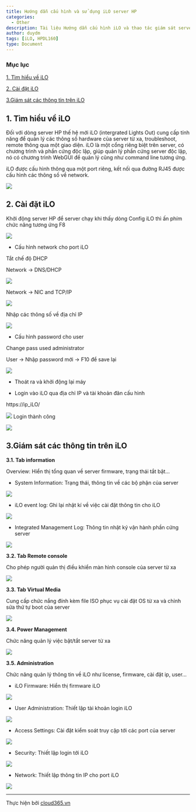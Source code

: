 ```yaml
---
title: Hướng dẫn cấu hình và sử dụng iLO server HP
categories:
  - Other
description: Tài liệu Hướng dẫn cấu hình iLO và thao tác giám sát server HP
author: duydm
tags: [iLO, HPDL160]
type: Document
---
```


### Mục lục

[1. Tìm hiểu về iLO](#timhieuveilo)

[2. Cài đặt iLO](#caidatilo)

[3.Giám sát các thông tin trên iLO](#giamsatilo)
<a name="timhieuveilo"></a>
## 1. Tìm hiểu về iLO ##

Đối với dòng server HP thế hệ mới iLO (intergrated Lights Out) cung cấp tính năng để quản lý các thông số hardware của server từ xa, troubleshoot, remote thông qua một giao diện. iLO là một cổng riêng biệt trên server, có chương trình và phần cứng độc lập, giúp quản lý phần cứng server độc lập, nó có chương trình WebGUI để quản lý cũng như command line tương ứng.

 iLO được cấu hình thông qua một port riêng, kết nối qua đường RJ45 được cấu hình các thông số về network.

![](/images/img-ilo-hp/ilo1.jpg)

<a name="giamsatilo"></a>
## 2. Cài đặt iLO ##

Khởi động server HP để server chạy khi thấy dòng Config iLO thì ấn phím chức năng tương ứng F8

![](/images/img-ilo-hp/ilo2.jpg)

+ Cấu hình network cho port iLO

Tắt chế độ DHCP

Network -> DNS/DHCP

![](/images/img-ilo-hp/ilo3.jpg)

Network -> NIC and TCP/IP

![](/images/img-ilo-hp/ilo4.jpg)

Nhập các thông số về địa chỉ IP

![](/images/img-ilo-hp/ilo5.jpg)

+ Cấu hình password cho user

Change pass used administrator

User -> Nhập password mới -> F10 để save lại

![](/images/img-ilo-hp/ilo6.jpg)

+ Thoát ra và khởi động lại máy

+ Login vào iLO qua địa chỉ IP và tài khoản đãn cấu hình

https://ip_iLO/

![](/images/img-ilo-hp/ilo7.png)
Login thành công

![](/images/img-ilo-hp/ilo8.png)

<a name="caidatilo"></a>
## 3.Giám sát các thông tin trên iLO ##

**3.1. Tab information**

Overview: Hiển thị tổng quan về server firmware, trạng thái tắt bật...

+ System Information: Trạng thái, thông tin về các bộ phận của server

![](/images/img-ilo-hp/ilo9.png)

+ iLO event log: Ghi lại nhật kí về việc cài đặt thông tin cho iLO

![](/images/img-ilo-hp/ilo10.png)

+ Integrated Management Log: Thông tin nhật ký vận hành phần cứng server

![](/images/img-ilo-hp/ilo11.png)

**3.2. Tab Remote console**

Cho phép người quản thị điều khiển màn hình console của server từ xa

![](/images/img-ilo-hp/ilo12.png)

**3.3. Tab Virtual Media**

Cung cấp chức nắng đính kèm file ISO phục vụ cài đặt OS từ xa và chỉnh sửa thứ tự boot của server

![](/images/img-ilo-hp/ilo13.png)

**3.4. Power Management**

Chức năng quản lý việc bật/tắt server từ xa

![](/images/img-ilo-hp/ilo14.png)

**3.5. Administration**

Chức năng quản lý thông tin về iLO như license, firmware, cài đặt ip, user...

+ iLO Firmware: Hiển thị firmware iLO

![](/images/img-ilo-hp/ilo15.png)

+ User Administration: Thiết lập tài khoản login iLO

![](/images/img-ilo-hp/ilo16.png)

+ Access Settings: Cài đặt kiểm soát truy cập tới các port của server

![](/images/img-ilo-hp/ilo17.png)

+ Security: Thiết lập login tới iLO

![](/images/img-ilo-hp/ilo18.png)

+ Network: Thiết lập thông tin IP cho port iLO

![](/images/img-ilo-hp/ilo19.png)

---
Thực hiện bởi [cloud365.vn](https://cloud365.vn/)